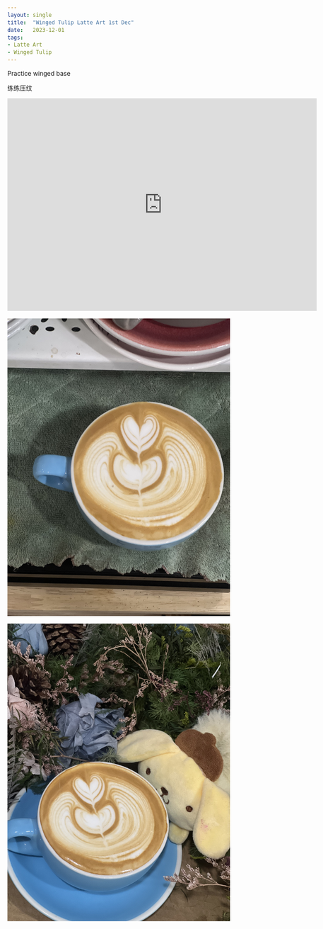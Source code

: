 ```yaml
---
layout: single
title:  "Winged Tulip Latte Art 1st Dec"
date:   2023-12-01
tags:
- Latte Art
- Winged Tulip
---
```



Practice winged base

练练压纹



<div class="embed-container">
  <iframe
      src="https://www.youtube.com/embed/HWwdJ1KipVE"
      width="700"
      height="480"
      frameborder="0"
      allowfullscreen="true">
  </iframe>
</div>



![](/assets/img/2023/12/01/IMG_0653.jpg)

![](/assets/img/2023/12/01/IMG_0655.jpg)

